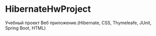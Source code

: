 # HibernateHwProject
Учебный проект Веб приложение.(Hibernate, CSS, Thymeleafe, JUnit, Spring Boot, HTML)

